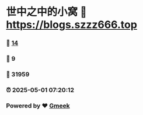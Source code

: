# 世中之中的小窝 :link: https://blogs.szzz666.top 
### :page_facing_up: [14](https://blogs.szzz666.top/tag.html) 
### :speech_balloon: 9 
### :hibiscus: 31959 
### :alarm_clock: 2025-05-01 07:20:12 
### Powered by :heart: [Gmeek](https://github.com/Meekdai/Gmeek)
